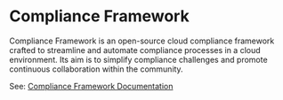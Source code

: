 # Compliance Framework

Compliance Framework is an open-source cloud compliance framework crafted to streamline and automate compliance processes in a cloud environment. Its aim is to simplify compliance challenges and promote continuous collaboration within the community.

See: [Compliance Framework Documentation](https://compliance-framework.github.io/docs/introduction)
